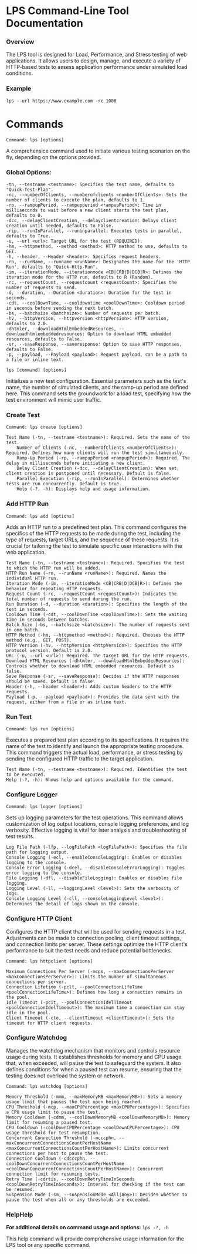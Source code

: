 # LPS Command-Line Tool Documentation

### Overview
The LPS tool is designed for Load, Performance, and Stress testing of web applications. It allows users to design, manage, and execute a variety of HTTP-based tests to assess application performance under simulated load conditions.


### Example
`lps --url https://www.example.com -rc 1000`


# Commands

`Command: lps [options]`

A comprehensice command used to initiate various testing scenarion on the fly, depending on the options provided.


### Global Options:
    -tn, --testname <testname>: Specifies the test name, defaults to "Quick-Test-Plan".
    -nc, --numberOfClients, --numberofclients <numberOfClients>: Sets the number of clients to execute the plan, defaults to 1.
    -rp, --rampupPeriod, --rampupperiod <rampupPeriod>: Time in milliseconds to wait before a new client starts the test plan, defaults to 0.
    -dcc, --delayClientCreation, --delayclientcreation: Delays client creation until needed, defaults to False.
    -rip, --runInParallel, --runinparallel: Executes tests in parallel, defaults to True.
    -u, --url <url>: Target URL for the test (REQUIRED).
    -hm, --httpmethod, --method <method>: HTTP method to use, defaults to GET.
    -h, --header, --Header <header>: Specifies request headers.
    -rn, --runName, --runname <runName>: Designates the name for the 'HTTP Run', defaults to "Quick-Http-Run".
    -im, --iterationMode, --iterationmode <CB|CRB|D|DCB|R>: Defines the iteration mode for the HTTP run, defaults to R (Random).
    -rc, --requestCount, --requestcount <requestCount>: Specifies the number of requests to send.
    -d, --duration, --Duration <duration>: Duration for the test in seconds.
    -cdt, --coolDownTime, --cooldowntime <coolDownTime>: Cooldown period in seconds before sending the next batch.
    -bs, --batchsize <batchsize>: Number of requests per batch.
    -hv, --httpVersion, --httpversion <httpVersion>: HTTP version, defaults to 2.0.
    -dhtmler, --downloadHtmlEmbeddedResources, --downloadhtmlembeddedresources: Option to download HTML embedded resources, defaults to False.
    -sr, --saveResponse, --saveresponse: Option to save HTTP responses, defaults to False.
    -p, --payload, --Payload <payload>: Request payload, can be a path to a file or inline text.


  
`lps [command] [options]`

Initializes a new test configuration. Essential parameters such as the test's name, the number of simulated clients, and the ramp-up period are defined here. This command sets the groundwork for a load test, specifying how the test environment will mimic user traffic.
  
### Create Test
`Command: lps create [options]`

    Test Name (-tn, --testname <testname>): Required. Sets the name of the test.
        Number of Clients (-nc, --numberOfClients <numberOfClients>): Required. Defines how many clients will run the test simultaneously.
        Ramp-Up Period (-rp, --rampupPeriod <rampupPeriod>): Required. The delay in milliseconds before initiating a new client.
        Delay Client Creation (-dcc, --delayClientCreation): When set, client creation is postponed until necessary. Default is false.
        Parallel Execution (-rip, --runInParallel): Determines whether tests are run concurrently. Default is true.
        Help (-?, -h): Displays help and usage information.


### Add HTTP Run
`Command: lps add [options]`

Adds an HTTP run to a predefined test plan. This command configures the specifics of the HTTP requests to be made during the test, including the type of requests, target URLs, and the sequence of these requests. It is crucial for tailoring the test to simulate specific user interactions with the web application.


    Test Name (-tn, --testname <testname>): Required. Specifies the test to which the HTTP run will be added.
    HTTP Run Name (-rn, --runName <runName>): Required. Names the individual HTTP run.
    Iteration Mode (-im, --iterationMode <CB|CRB|D|DCB|R>): Defines the behavior for repeating HTTP requests.
    Request Count (-rc, --requestCount <requestCount>): Indicates the total number of requests to send during the run.
    Run Duration (-d, --duration <duration>): Specifies the length of the test in seconds.
    Cooldown Time (-cdt, --coolDownTime <coolDownTime>): Sets the waiting time in seconds between batches.
    Batch Size (-bs, --batchsize <batchsize>): The number of requests sent in one batch.
    HTTP Method (-hm, --httpmethod <method>): Required. Chooses the HTTP method (e.g., GET, POST).
    HTTP Version (-hv, --httpVersion <httpVersion>): Specifies the HTTP protocol version. Default is 2.0.
    URL (-u, --url <url>): Required. The target URL for the HTTP requests.
    Download HTML Resources (-dhtmler, --downloadHtmlEmbeddedResources): Controls whether to download HTML embedded resources. Default is false.
    Save Response (-sr, --saveResponse): Decides if the HTTP responses should be saved. Default is false.
    Header (-h, --header <header>): Adds custom headers to the HTTP requests.
    Payload (-p, --payload <payload>): Provides the data sent with the request, either from a file or as inline text.

### Run Test  
`Command: lps run [options]`

Executes a prepared test plan according to its specifications. It requires the name of the test to identify and launch the appropriate testing procedure. This command triggers the actual load, performance, or stress testing by sending the configured HTTP traffic to the target application.



    Test Name (-tn, --testname <testname>): Required. Identifies the test to be executed.
    Help (-?, -h): Shows help and options available for the command.
    
### Configure Logger
`Command: lps logger [options]`

Sets up logging parameters for the test operations. This command allows customization of log output locations, console logging preferences, and log verbosity. Effective logging is vital for later analysis and troubleshooting of test results.



    Log File Path (-lfp, --logFilePath <logFilePath>): Specifies the file path for logging output.
    Console Logging (-ecl, --enableConsoleLogging): Enables or disables logging to the console.
    Console Error Logging (-dcel, --disableConsoleErrorLogging): Toggles error logging to the console.
    File Logging (-dfl, --disableFileLogging): Enables or disables file logging.
    Logging Level (-ll, --loggingLevel <level>): Sets the verbosity of logs.
    Console Logging Level (-cll, --consoleLoggingLevel <level>): Determines the detail of logs shown on the console.

### Configure HTTP Client

Configures the HTTP client that will be used for sending requests in a test. Adjustments can be made to connection pooling, client timeout settings, and connection limits per server. These settings optimize the HTTP client's performance to suit the test needs and reduce potential bottlenecks.


`Command: lps httpclient [options]`

    Maximum Connections Per Server (-mcps, --maxConnectionsPerServer <maxConnectionsPerServer>): Limits the number of simultaneous connections per server.
    Connection Lifetime (-pclt, --poolConnectionLifeTime <poolConnectionLifeTime>): Defines how long a connection remains in the pool.
    Idle Timeout (-pcit, --poolConnectionIdelTimeout <poolConnectionIdelTimeout>): The maximum time a connection can stay idle in the pool.
    Client Timeout (-cto, --clientTimeout <clientTimeout>): Sets the timeout for HTTP client requests.

### Configure Watchdog

Manages the watchdog mechanism that monitors and controls resource usage during tests. It establishes thresholds for memory and CPU usage that, when exceeded, will pause the test to safeguard the system. It also defines conditions for when a paused test can resume, ensuring that the testing does not overload the system or network.


`Command: lps watchdog [options]`

    Memory Threshold (-mmm, --maxMemoryMB <maxMemoryMB>): Sets a memory usage limit that pauses the test upon being reached.
    CPU Threshold (-mcp, --maxCPUPercentage <maxCPUPercentage>): Specifies a CPU usage limit to pause the test.
    Memory Cooldown (-cdmm, --coolDownMemoryMB <coolDownMemoryMB>): Memory limit for resuming a paused test.
    CPU Cooldown (-coolDownCPUPercentage <coolDownCPUPercentage>): CPU usage threshold for test resumption.
    Concurrent Connection Threshold (-mcccphn, --maxConcurrentConnectionsCountPerHostName <maxConcurrentConnectionsCountPerHostName>): Limits concurrent connections per host to pause the test.
    Connection Cooldown (-cdcccphn, --coolDownConcurrentConnectionsCountPerHostName <coolDownConcurrentConnectionsCountPerHostName>): Concurrent connection limit for resuming tests.
    Retry Time (-cdrtis, --coolDownRetryTimeInSeconds <coolDownRetryTimeInSeconds>): Interval for checking if the test can be resumed.
    Suspension Mode (-sm, --suspensionMode <All|Any>): Decides whether to pause the test when all or any thresholds are exceeded.

### HelpHelp
**For additional details on command usage and options:**
`lps -?, -h`

This help command will provide comprehensive usage information for the LPS tool or any specific command.






